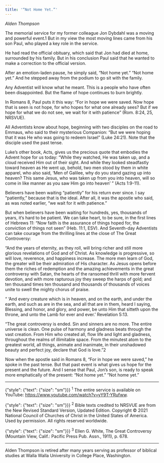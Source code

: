 ```yaml
---
title: '“Not Home Yet.”'
---
```


_Alden Thompson_

The memorial service for my former colleague Jon Dybdahl was a moving and powerful event.1 But in my view the most moving lines came from his son Paul, who played a key role in the service.

He had read the official obituary, which said that Jon had died at home, surrounded by his family. But in his conclusion Paul said that he wanted to make a correction to the official version.

After an emotion-laden pause, he simply said, “Not home yet.” “Not home yet.” And he stepped away from the podium to go sit with the family.

Any Adventist will know what he meant. This is a people who have often been disappointed. But the flame of hope continues to burn brightly.

In Romans 8, Paul puts it this way: “For in hope we were saved. Now hope that is seen is not hope, for who hopes for what one already sees? But if we hope for what we do not see, we wait for it with patience” (Rom. 8:24, 25, NRSVUE).

All Adventists know about hope, beginning with two disciples on the road to Emmaus, who said to their mysterious Companion: “But we were hoping that it was He who was going to redeem Israel” (Luke 24:21). Note that the disciple used the past tense.

Luke’s other book, Acts, gives us the precious quote that embodies the Advent hope for us today: “While they watched, He was taken up, and a cloud received Him out of their sight. And while they looked steadfastly toward heaven as He went up, behold, two men stood by them in white apparel, who also said, ‘Men of Galilee, why do you stand gazing up into heaven? This same Jesus, who was taken up from you into heaven, will so come in like manner as you saw Him go into heaven’ ” (Acts 1:9-11).

Believers have been waiting “patiently” for his return ever since. I say “patiently,” because that is the ideal. After all, it was the apostle who said, as was noted earlier, “we wait for it with patience.”

But when believers have been waiting for hundreds, yes, thousands of years, it’s hard to be patient. We can take heart, to be sure, in the first lines of Hebrews 11: “Now faith is the assurance of things hoped for, the conviction of things not seen” (Heb. 11:1, ESV). And Seventh-day Adventists can take courage from the thrilling lines at the close of The Great Controversy:

“And the years of eternity, as they roll, will bring richer and still more glorious revelations of God and of Christ. As knowledge is progressive, so will love, reverence, and happiness increase. The more men learn of God, the greater will be their admiration of His character. As Jesus opens before them the riches of redemption and the amazing achievements in the great controversy with Satan, the hearts of the ransomed thrill with more fervent devotion, and with more rapturous joy they sweep the harps of gold; and ten thousand times ten thousand and thousands of thousands of voices unite to swell the mighty chorus of praise.

“ ‘And every creature which is in heaven, and on the earth, and under the earth, and such as are in the sea, and all that are in them, heard I saying, Blessing, and honor, and glory, and power, be unto Him that sitteth upon the throne, and unto the Lamb for ever and ever.’ Revelation 5:13.

“The great controversy is ended. Sin and sinners are no more. The entire universe is clean. One pulse of harmony and gladness beats through the vast creation. From Him who created all, flow life and light and gladness, throughout the realms of illimitable space. From the minutest atom to the greatest world, all things, animate and inanimate, in their unshadowed beauty and perfect joy, declare that God is love.”2

Now when the apostle said in Romans 8, “For in hope we were saved,” he spoke in the past tense. But that past event is what gives us hope for the present and the future. And I sense that Paul, Jon’s son, is ready to speak more emphatically of the present: “Not home yet.” “Not home yet.” 

---

{"style": {"text": {"size": "sm"}}}
<sup>1</sup> The entire service is available on YouTube: https://www.youtube.com/watch?v=yY9T-YRufww.

{"style": {"text": {"size": "sm"}}}
<sup>2</sup> Bible texts credited to NRSVUE are from the New Revised Standard Version, Updated Edition. Copyright © 2021 National Council of Churches of Christ in the United States of America. Used by permission. All rights reserved worldwide.

{"style": {"text": {"size": "sm"}}}
<sup>3</sup> Ellen G. White, The Great Controversy (Mountain View, Calif.: Pacific Press Pub. Assn., 1911), p. 678.

---

Alden Thompson is retired after many years serving as professor of biblical studies at Walla Walla University in College Place, Washington.